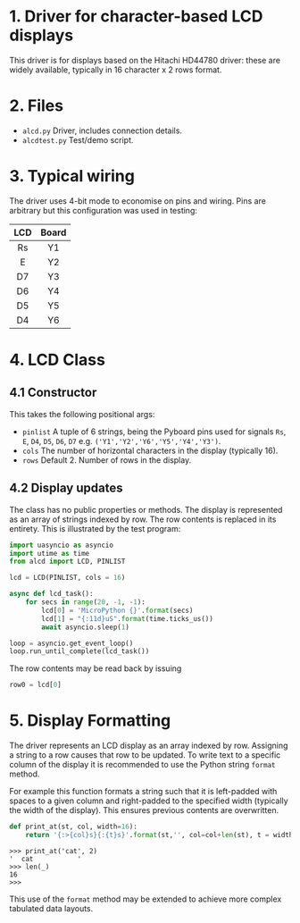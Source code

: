 # 1. Driver for character-based LCD displays

This driver is for displays based on the Hitachi HD44780 driver: these are
widely available, typically in 16 character x 2 rows format.

# 2. Files

 * `alcd.py` Driver, includes connection details.
 * `alcdtest.py` Test/demo script.

# 3. Typical wiring

The driver uses 4-bit mode to economise on pins and wiring. Pins are arbitrary
but this configuration was used in testing:

| LCD  |Board |
|:----:|:----:|
|  Rs  |  Y1  |
|  E   |  Y2  |
|  D7  |  Y3  |
|  D6  |  Y4  |
|  D5  |  Y5  |
|  D4  |  Y6  |

# 4. LCD Class

## 4.1 Constructor

This takes the following positional args:
 * `pinlist` A tuple of 6 strings, being the Pyboard pins used for signals
 `Rs`, `E`, `D4`, `D5`, `D6`, `D7` e.g. `('Y1','Y2','Y6','Y5','Y4','Y3')`.
 * `cols` The number of horizontal characters in the display (typically 16).
 * `rows` Default 2. Number of rows in the display.

## 4.2 Display updates

The class has no public properties or methods. The display is represented as an
array of strings indexed by row. The row contents is replaced in its entirety.
This is illustrated by the test program:

```python
import uasyncio as asyncio
import utime as time
from alcd import LCD, PINLIST

lcd = LCD(PINLIST, cols = 16)

async def lcd_task():
    for secs in range(20, -1, -1):
        lcd[0] = 'MicroPython {}'.format(secs)
        lcd[1] = "{:11d}uS".format(time.ticks_us())
        await asyncio.sleep(1)

loop = asyncio.get_event_loop()
loop.run_until_complete(lcd_task())
```

The row contents may be read back by issuing

```python
row0 = lcd[0]
```

# 5. Display Formatting

The driver represents an LCD display as an array indexed by row. Assigning a
string to a row causes that row to be updated. To write text to a specific
column of the display it is recommended to use the Python string `format`
method.

For example this function formats a string such that it is left-padded with
spaces to a given column and right-padded to the specified width (typically the
width of the display). This ensures previous contents are overwritten.

```python
def print_at(st, col, width=16):
    return '{:>{col}s}{:{t}s}'.format(st,'', col=col+len(st), t = width-(col+len(st)))
```

```
>>> print_at('cat', 2)
'  cat           '
>>> len(_)
16
>>> 
```

This use of the `format` method may be extended to achieve more complex
tabulated data layouts.
